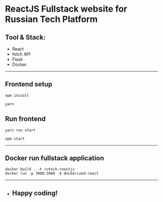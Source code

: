 # ReactJS Fullstack website for Russian Tech Platform

## Tool & Stack:
- React
- fetch API
- Flask
- Docker
---
## Frontend setup
```
npm install
```

```
yarn
```

## Run frontend
```
yarn run start
```
```
npm start
```

---
## Docker run fullstack application
```
docker build . -t rutech-reactjs
docker run -p 3000:3000 -d dockerized-react
```
---
- ## Happy coding!